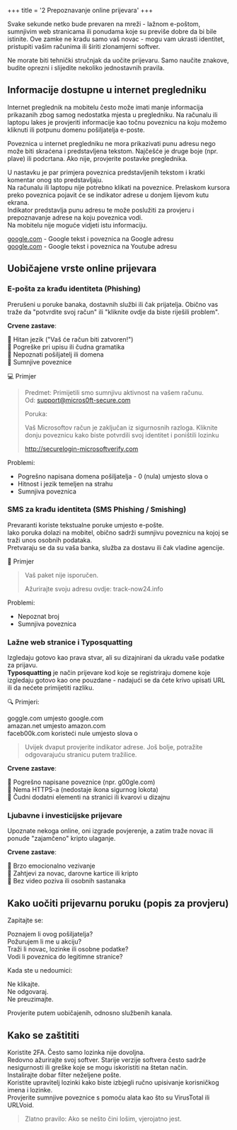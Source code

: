 +++
title = '2  Prepoznavanje online prijevara'
+++

Svake sekunde netko bude prevaren na mreži - lažnom e-poštom, sumnjivim web stranicama ili ponudama koje su previše dobre da bi bile istinite.
Ove zamke ne kradu samo vaš novac - mogu vam ukrasti identitet, pristupiti vašim računima ili širiti zlonamjerni softver.

Ne morate biti tehnički stručnjak da uočite prijevaru. Samo naučite znakove, budite oprezni i slijedite nekoliko jednostavnih pravila.

##  Informacije dostupne u internet pregledniku

Internet preglednik na mobitelu često može imati manje informacija prikazanih zbog samog nedostatka mjesta u pregledniku.
Na računalu ili laptopu lakes je provjeriti informacije kao točnu poveznicu na koju možemo kliknuti ili potpunu domenu pošiljatelja e-poste.

Poveznica u internet pregledniku ne mora prikazivati punu adresu nego može biti skraćena i predstavljena tekstom.
Najčešće je druge boje (npr. plave) ili podcrtana.
Ako nije, provjerite postavke preglednika.

U nastavku je par primjera poveznica predstavljenih tekstom i kratki komentar onog sto predstavljaju.  
Na računalu ili laptopu nije potrebno klikati na poveznice.
Prelaskom kursora preko poveznica pojavit će se indikator adrese u donjem lijevom kutu ekrana.  
Indikator predstavlja punu adresu te može poslužiti za provjeru i prepoznavanje adrese na koju poveznica vodi.  
Na mobitelu nije moguće vidjeti istu informaciju.

[google.com](https://google.com) - Google tekst i poveznica na Google adresu  
[google.com](https://youtube.com) - Google tekst i poveznica na Youtube adresu  


## Uobičajene vrste online prijevara

### E-pošta za krađu identiteta (Phishing)

Prerušeni u poruke banaka, dostavnih službi ili čak prijatelja.
Obično vas traže da "potvrdite svoj račun" ili "kliknite ovdje da biste riješili problem".

**Crvene zastave**:

🚨 Hitan jezik ("Vaš će račun biti zatvoren!")  
🚨 Pogreške pri upisu ili čudna gramatika  
🚨 Nepoznati pošiljatelj ili domena  
🚨 Sumnjive poveznice  


💻 Primjer

> Predmet: Primijetili smo sumnjivu aktivnost na vašem računu.  
> Od: support@micros0ft-secure.com
> 
> Poruka:
> 
> Vaš Microsoftov račun je zaključan iz sigurnosnih razloga. Kliknite donju poveznicu kako biste potvrdili svoj identitet i poništili lozinku
> 
> http://securelogin-microsoftverify.com


Problemi:

- Pogrešno napisana domena pošiljatelja - 0 (nula) umjesto slova o
- Hitnost i jezik temeljen na strahu
- Sumnjiva poveznica

### SMS za krađu identiteta (SMS Phishing / Smishing)


Prevaranti koriste tekstualne poruke umjesto e-pošte.  
Iako poruka dolazi na mobitel, obično sadrži sumnjivu poveznicu na kojoj se traži unos osobnih podataka.  
Pretvaraju se da su vaša banka, služba za dostavu ili čak vladine agencije.  

📱 Primjer
> Vaš paket nije isporučen.  
> 
> Ažurirajte svoju adresu ovdje: track-now24.info


Problemi:

- Nepoznat broj
- Sumnjiva poveznica

### Lažne web stranice i Typosquatting

Izgledaju gotovo kao prava stvar, ali su dizajnirani da ukradu vaše podatke za prijavu.  
**Typosquatting** je način prijevare kod koje se registriraju domene koje izgledaju gotovo kao one pouzdane - nadajući se da ćete krivo upisati URL ili da nećete primijetiti razliku.


🔍 Primjeri:

goggle.com umjesto google.com  
amazan.net umjesto amazon.com  
faceb00k.com koristeći nule umjesto slova o  

>
> Uvijek dvaput provjerite indikator adrese. Još bolje, potražite odgovarajuću stranicu putem tražilice.
>

**Crvene zastave**:

🚨 Pogrešno napisane poveznice (npr. g00gle.com)  
🚨 Nema HTTPS-a (nedostaje ikona sigurnog lokota)  
🚨 Čudni dodatni elementi na stranici ili kvarovi u dizajnu  

### Ljubavne i investicijske prijevare

Upoznate nekoga online, oni izgrade povjerenje, a zatim traže novac ili ponude "zajamčeno" kripto ulaganje.

**Crvene zastave**:

🚨 Brzo emocionalno vezivanje  
🚨 Zahtjevi za novac, darovne kartice ili kripto  
🚨 Bez video poziva ili osobnih sastanaka  

## Kako uočiti prijevarnu poruku (popis za provjeru)

Zapitajte se:

Poznajem li ovog pošiljatelja?  
Požurujem li me u akciju?  
Traži li novac, lozinke ili osobne podatke?  
Vodi li poveznica do legitimne stranice?  

Kada ste u nedoumici:

Ne klikajte.  
Ne odgovaraj.  
Ne preuzimajte.  

Provjerite putem uobičajenih, odnosno službenih kanala.

## Kako se zaštititi

Koristite 2FA. Često samo lozinka nije dovoljna.  
Redovno ažurirajte svoj softver. Starije verzije softvera često sadrže nesigurnosti ili greške koje se mogu iskoristiti na štetan način.  
Instalirajte dobar filter neželjene pošte.  
Koristite upravitelj lozinki kako biste izbjegli ručno upisivanje korisničkog imena i lozinke.  
Provjerite sumnjive poveznice s pomoću alata kao što su VirusTotal ili URLVoid.  

>
> Zlatno pravilo: Ako se nešto čini lošim, vjerojatno jest.
>
